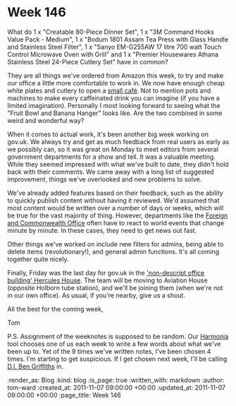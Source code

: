 Week 146
========

What do 1 x "Creatable 80-Piece Dinner Set", 1 x "3M Command Hooks Value Pack - Medium", 1 x "Bodum 1801 Assam Tea Press with Glass Handle and Stainless Steel Filter", 1 x "Sanyo EM-G255AW 17 litre 700 watt Touch Control Microwave Oven with Grill" and 1 x "Premier Housewares Athana Stainless Steel 24-Piece Cutlery Set" have in common?

They are all things we've ordered from Amazon this week, to try and make our office a little more comfortable to work in.  We now have enough cheap white plates and cutlery to open a [small café](http://maps.google.co.uk/maps?q=the+Bridge+Caf%C3%A9+in+Acton&hl=en&ie=UTF8&ll=51.522416,-0.273982&spn=0.004713,0.01104&sll=51.458472,-0.076338&sspn=0.151026,0.353279&vpsrc=6&hq=the+Bridge+Caf%C3%A9&hnear=Acton,+Greater+London,+United+Kingdom&t=h&z=17&layer=c&cbll=51.522474,-0.274098&panoid=M5Nbi-EbFpP48njEMYXFmQ&cbp=12,197.47,,0,11.55). Not to mention pots and machines to make every caffeinated drink you can imagine (if you have a limited imagination).  Personally I most looking forward to seeing what the "Fruit Bowl and Banana Hanger" looks like.  Are the two combined in some weird and wonderful way?

When it comes to actual work, it's been another big week working on gov.uk.  We always try and get as much feedback from real users as early as we possibly can, so it was great on Monday to meet editors from several government departments for a show and tell.  It was a valuable meeting.  While they seemed impressed with what we've built to date, they didn't hold back with their comments.  We came away with a long list of suggested improvement, things we've overlooked and new problems to solve.

We've already added features based on their feedback, such as the ability to quickly publish content without having it reviewed.  We'd assumed that most content would be written over a number of days or weeks, which will be true for the vast majority of thing.  However, departments like the [Foreign and Commonwealth Office](http://www.fco.gov.uk/en/) often have to react to world events that change minute by minute.  In these cases, they need to get news out fast.

Other things we've worked on include new filters for admins, being able to delete items (revolutionary!), and general admin functions.  It's all coming together quite nicely.

Finally, Friday was the last day for gov.uk in the ['non-descript office building' Hercules House](http://www.geograph.org.uk/photo/1744369).  The team will be moving to Aviation House (opposite Holborn tube station), and we'll be joining them (when we're not in our own office).  As usual, if you're nearby, give us a shout.

All the best for the coming week,

Tom

P.S. Assignment of the weeknotes is supposed to be random.  Our [Harmonia](https://github.com/freerange/harmonia) tool chooses one of us each week to write a few words about what we've been up to.  Yet of the 9 times we've written notes, I've been chosen 4 times.  I'm starting to get suspicious.  If I get chosen next week, I'll be calling [D.I. Ben Griffiths](http://vestibule.rubymanor.org/proposals/18) in.

:render_as: Blog
:kind: blog
:is_page: true
:written_with: markdown
:author: tom-ward
:created_at: 2011-11-07 09:00:00 +00:00
:updated_at: 2011-11-07 09:00:00 +00:00
:page_title: Week 146
